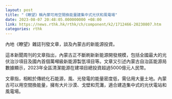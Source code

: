```yaml
---
layout: post
title: "《瞭望》稱內蒙可用空間換能量建集中式光伏和風電場"
date: 2023-08-07 20:48:05.000000000 +08:00
link: https://news.rthk.hk/rthk/ch/component/k2/1712466-20230807.htm
categories: rthk
---
```


內地《瞭望》雜誌刊發文章，談及內蒙古的新能源投資。

這本新聞周刊的文章指出，內蒙古正不斷刷新新能源開發規模，包括全國最大的光伏治沙項目及國內首個萬噸級新能源製氫項目等。文章又引述內蒙古自治區能源局數據顯示，2023年全區清潔能源在建項目總投資超過5000億元人民幣。

文章指，相較於傳統化石能源，風、光發電的能量密度低，需佔用大量土地。內蒙古可以用空間換能量，擁有大片沙漠、戈壁和荒灘，適合建造集中式的光伏電站和風電場。
　
